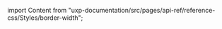 
import Content from "uxp-documentation/src/pages/api-ref/reference-css/Styles/border-width";

<Content query="product=photoshop"/>
